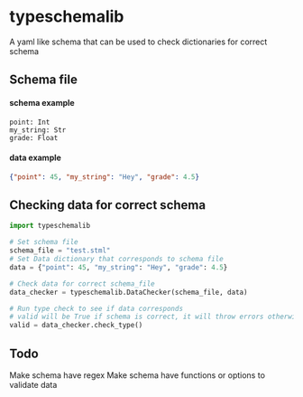 # typeschemalib
A yaml like schema that can be used to check dictionaries for correct schema

## Schema file
#### schema example
```
point: Int
my_string: Str
grade: Float
```

#### data example
```json
{"point": 45, "my_string": "Hey", "grade": 4.5}
```

## Checking data for correct schema

```py
import typeschemalib

# Set schema file
schema_file = "test.stml"
# Set Data dictionary that corresponds to schema file
data = {"point": 45, "my_string": "Hey", "grade": 4.5}

# Check data for correct schema_file
data_checker = typeschemalib.DataChecker(schema_file, data)

# Run type check to see if data corresponds
# valid will be True if schema is correct, it will throw errors otherwise
valid = data_checker.check_type()
```

## Todo
Make schema have regex
Make schema have functions or options to validate data
